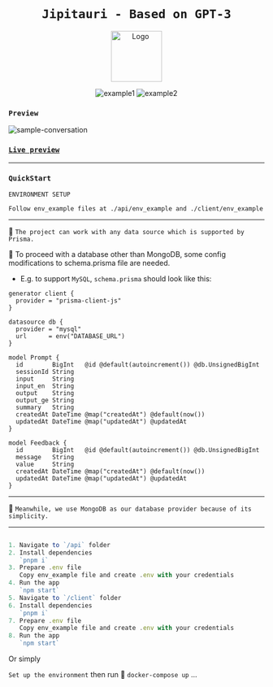 <h1 align="center">
  <strong><code>Jipitauri - Based on GPT-3</code></strong>
</h1>

<p align="center">
 <img width="100px" src="https://github.com/supernova-ge/Jipitauri/blob/main/jipitauri@0.5x.jpg" align="center" alt="Logo" />
</p>

<div align="center">
  
  ![example1](https://img.shields.io/github/stars/supernova-ge/Jipitauri?style=social)
  ![example2](https://img.shields.io/github/forks/supernova-ge/Jipitauri?style=social)
</div>

### `Preview`

![sample-conversation](https://github.com/supernova-ge/Jipitauri/blob/main/preview.png)

### [`Live preview`](https://chat.pulsarai.ge)

---

### `QuickStart`

<p><code>ENVIRONMENT SETUP</code></p>

```env
Follow env_example files at ./api/env_example and ./client/env_example
```
---


:bookmark: `The project can work with any data source which is supported by Prisma.`


:pushpin: To proceed with a database other than MongoDB, some config modifications to schema.prisma file are needed. 

- E.g. to support `MySQL`, `schema.prisma` should look like this: 

```env
generator client {
  provider = "prisma-client-js"
}

datasource db {
  provider = "mysql"
  url      = env("DATABASE_URL")
}

model Prompt {
  id        BigInt   @id @default(autoincrement()) @db.UnsignedBigInt
  sessionId String 
  input     String
  input_en  String
  output    String
  output_ge String
  summary   String
  createdAt DateTime @map("createdAt") @default(now())
  updatedAt DateTime @map("updatedAt") @updatedAt
}

model Feedback {
  id        BigInt   @id @default(autoincrement()) @db.UnsignedBigInt
  message   String
  value     String
  createdAt DateTime @map("createdAt") @default(now())
  updatedAt DateTime @map("updatedAt") @updatedAt
}

```

---

:bookmark: `Meanwhile, we use MongoDB as our database provider because of its simplicity. `


---

```typescript

1. Navigate to `/api` folder
2. Install dependencies
   `pnpm i`
3. Prepare .env file
   Copy env_example file and create .env with your credentials
4. Run the app
   `npm start`
5. Navigate to `/client` folder
6. Install dependencies
   `pnpm i`
7. Prepare .env file
   Copy env_example file and create .env with your credentials
8. Run the app
   `npm start`

```

Or simply

`Set up the environment` then
run :whale: `docker-compose up`
...
